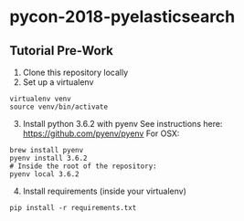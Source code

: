 # pycon-2018-pyelasticsearch

## Tutorial Pre-Work
1. Clone this repository locally
2. Set up a virtualenv
```
virtualenv venv
source venv/bin/activate
```
3. Install python 3.6.2 with pyenv
See instructions here: https://github.com/pyenv/pyenv
For OSX:
```
brew install pyenv
pyenv install 3.6.2
# Inside the root of the repository:
pyenv local 3.6.2
```

4. Install requirements (inside your virtualenv)
```
pip install -r requirements.txt
```

